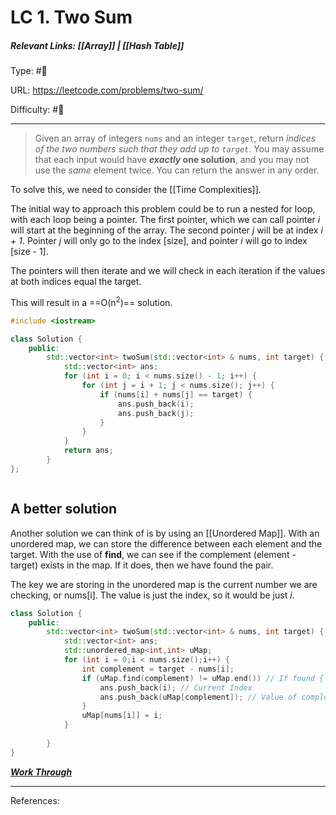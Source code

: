 # LC 1. Two Sum
##### Relevant Links: [[Array]] | [[Hash Table]]
Type: #🔢 

URL: https://leetcode.com/problems/two-sum/

Difficulty: #🔷

---
> Given an array of integers `nums` and an integer `target`, return _indices of the two numbers such that they add up to `target`_. You may assume that each input would have **_exactly_ one solution**, and you may not use the _same_ element twice. You can return the answer in any order.

To solve this, we need to consider the [[Time Complexities]].

The initial way to approach this problem could be to run a nested for loop, with each loop being a pointer. The first pointer, which we can call pointer _i_ will start at the beginning of the array. The second pointer _j_ will be at index _i + 1_. Pointer _j_ will only go to the index [size], and pointer _i_ will go to index [size - 1]. 

The pointers will then iterate and we will check in each iteration if the values at both indices equal the target.

This will result in a ==O(n<sup>2</sup>)== solution. 

```C++
#include <iostream>

class Solution {
	public:
		std::vector<int> twoSum(std::vector<int> & nums, int target) {
			std::vector<int> ans;
			for (int i = 0; i < nums.size() - 1; i++) {
				for (int j = i + 1; j < nums.size(); j++) {
					if (nums[i] + nums[j] == target) {
						ans.push_back(i);
						ans.push_back(j);
					}
				}
			}
			return ans;
		}
};



```

## A better solution
Another solution we can think of is by using an [[Unordered Map]]. With an unordered map, we can store the difference between each element and the target. With the use of **find**, we can see if the complement (element - target) exists in the map. If it does, then we have found the pair. 

The key we are storing in the unordered map is the current number we are checking, or nums[i]. The value is just the index, so it would be just _i_. 

```C++
class Solution {
	public:
		std::vector<int> twoSum(std::vector<int> & nums, int target) {
			std::vector<int> ans;
			std::unordered_map<int,int> uMap;
			for (int i = 0;i < nums.size();i++) {
				int complement = target - nums[i];
				if (uMap.find(complement) != uMap.end()) // If found {
					ans.push_back(i); // Current Index
					ans.push_back(uMap[complement]); // Value of complement (key)
				}
				uMap[nums[i]] = i;
			}
			
		}
}


```


***[Work Through](https://notability.com/n/2MqK_80OW0k7Xs~p0lRIBc)***


---
References:


